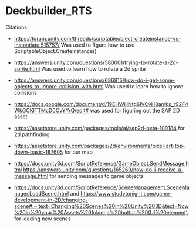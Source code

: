 # Deckbuilder_RTS

Citations:

- https://forum.unity.com/threads/scriptableobject-createinstance-vs-instantiate.515757/ Was used to figure how to use ScriptableObject.CreateInstance()

- https://answers.unity.com/questions/580001/trying-to-rotate-a-2d-sprite.html Was used to learn how to rotate a 2d sprite

- https://answers.unity.com/questions/686915/how-do-i-get-some-objects-to-ignore-collision-with.html Was used to learn how to ignore collisions

- https://docs.google.com/document/d/19EHWHNtg6IVCvH8amks_r92F4WkGCKlTTMcD0CvYYrQ/edit# was used for figuring out the SAP 2D asset

- https://assetstore.unity.com/packages/tools/ai/sap2d-beta-109184 for 2d pathfinding

- https://assetstore.unity.com/packages/2d/environments/pixel-art-top-down-basic-187605 for our map

- https://docs.unity3d.com/ScriptReference/GameObject.SendMessage.html https://answers.unity.com/questions/165269/how-do-i-receive-a-message.html for sending messages to game objects

- https://docs.unity3d.com/ScriptReference/SceneManagement.SceneManager.LoadScene.html and https://www.studytonight.com/game-development-in-2D/changing-scene#:~:text=Changing%20Scenes%20in%20Unity%203D&text=Now%20in%20your%20Assets%20folder,a%20button%20(UI%20element). for loading new scenes